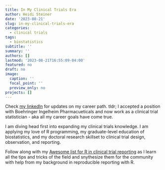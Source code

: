 ```yaml
---
title: In My Clinical Trials Era
author: Heidi Steiner
date: '2023-08-21'
slug: in-my-clinical-trials-era
categories:
  - clinical trials
tags:
  - biostatistics
subtitle: ''
summary: ''
authors: []
lastmod: '2023-08-21T16:55:09-04:00'
featured: no
draft: no
image:
  caption: ''
  focal_point: ''
  preview_only: no
projects: []
---
```


Check [my linkedIn](https://www.linkedin.com/in/heidiesteiner/) for updates on my career path. tldr; I accepted a position with Boehringer Ingelheim Pharmacueticals and now work as a clinical trial statistician - aka all my career goals have come true. 

I am diving head first into expanding my clinical trials knowledge. I am applying my love of R programming, my graduate-level education of biostatistics, and my doctoral research skillset to clinical trial design, observation, and reporting. 

Follow along with my [Awesome list for R in clinical trial reporting](https://github.com/hidyverse/awesome-R-clinical-reporting) as I learn all the tips and tricks of the field and snythesize them for the community with help from my background in reproducible reporting with R. 
